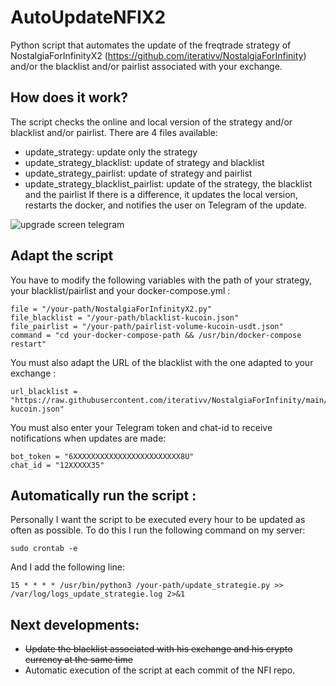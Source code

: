 # AutoUpdateNFIX2
Python script that automates the update of the freqtrade strategy of NostalgiaForInfinityX2 (https://github.com/iterativv/NostalgiaForInfinity) and/or the blacklist and/or pairlist associated with your exchange.

## How does it work?
The script checks the online and local version of the strategy and/or blacklist and/or pairlist.
There are 4 files available:
- update_strategy: update only the strategy
- update_strategy_blacklist: update of strategy and blacklist
- update_strategy_pairlist: update of strategy and pairlist
- update_strategy_blacklist_pairlist: update of the strategy, the blacklist and the pairlist
If there is a difference, it updates the local version, restarts the docker, and notifies the user on Telegram of the update.

![upgrade screen telegram](https://i.imgur.com/66s1rgV.png)

## Adapt the script
You have to modify the following variables with the path of your strategy, your blacklist/pairlist and your docker-compose.yml :
```
file = "/your-path/NostalgiaForInfinityX2.py"
file_blacklist = "/your-path/blacklist-kucoin.json"
file_pairlist = "/your-path/pairlist-volume-kucoin-usdt.json"
command = "cd your-docker-compose-path && /usr/bin/docker-compose restart"
```
You must also adapt the URL of the blacklist with the one adapted to your exchange :
```
url_blacklist = "https://raw.githubusercontent.com/iterativv/NostalgiaForInfinity/main/configs/blacklist-kucoin.json"
```
You must also enter your Telegram token and chat-id to receive notifications when updates are made:
```
bot_token = "6XXXXXXXXXXXXXXXXXXXXXXXX8U"
chat_id = "12XXXXX35"
```

## Automatically run the script :
Personally I want the script to be executed every hour to be updated as often as possible. To do this I run the following command on my server:
```
sudo crontab -e
```
And I add the following line:
```
15 * * * * /usr/bin/python3 /your-path/update_strategie.py >> /var/log/logs_update_strategie.log 2>&1
```

## Next developments:
- ~~Update the blacklist associated with his exchange and his crypto currency at the same time~~
- Automatic execution of the script at each commit of the NFI repo.
